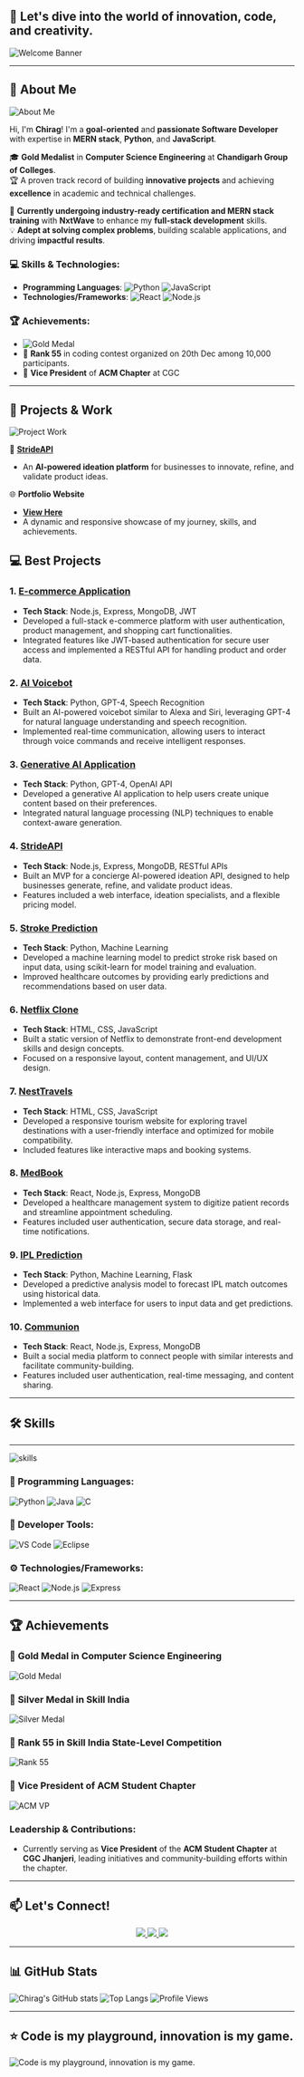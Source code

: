 ## 🌟 Let's dive into the world of innovation, code, and creativity.

![Welcome Banner](https://user-images.githubusercontent.com/74038190/212748842-9fcbad5b-6173-4175-8a61-521f3dbb7514.gif)

---

## 🌟 About Me

![About Me](https://res.cloudinary.com/dlyctssmy/image/upload/c_fit,h_469,w_434/v1735753291/WhatsApp_Image_2024-04-16_at_21.54.47_758a24ea_ya4kl8.jpg)

Hi, I'm **Chirag**! I'm a **goal-oriented** and **passionate Software Developer** with expertise in **MERN stack**, **Python**, and **JavaScript**. 

🎓 **Gold Medalist** in **Computer Science Engineering** at **Chandigarh Group of Colleges**.  
🏆 A proven track record of building **innovative projects** and achieving **excellence** in academic and technical challenges.

🔧 **Currently undergoing industry-ready certification and MERN stack training** with **NxtWave** to enhance my **full-stack development** skills.  
💡 **Adept at solving complex problems**, building scalable applications, and driving **impactful results**.

### 💻 Skills & Technologies:
- **Programming Languages**: ![Python](https://img.shields.io/badge/-Python-3776AB?style=flat&logo=python&logoColor=white) ![JavaScript](https://img.shields.io/badge/-JavaScript-F7DF1E?style=flat&logo=javascript&logoColor=black)
- **Technologies/Frameworks**: ![React](https://img.shields.io/badge/-React-61DAFB?style=flat&logo=react&logoColor=black) ![Node.js](https://img.shields.io/badge/-Node.js-339933?style=flat&logo=node.js&logoColor=white)

### 🏆 Achievements:
- ![Gold Medal](https://img.shields.io/badge/-Gold%20Medalist-FFD700?style=flat&logo=medal&logoColor=white)
- 🥇 **Rank 55** in coding contest organized on 20th Dec among 10,000 participants.
- 💼 **Vice President** of **ACM Chapter** at CGC

---

## 💼 Projects & Work

![Project Work](https://user-images.githubusercontent.com/74038190/229223263-cf2e4b07-2615-4f87-9c38-e37600f8381a.gif)

🚀 **[StrideAPI](https://strideapi.wegic.app/)**  
- An **AI-powered ideation platform** for businesses to innovate, refine, and validate product ideas.

🌐 **Portfolio Website**  
- **[View Here](https://chiragsahni093.netlify.app/)**  
- A dynamic and responsive showcase of my journey, skills, and achievements.

## 💻 Best Projects
### 1. **[E-commerce Application](https://chiragtech.ccbp.tech/)**
   - **Tech Stack**: Node.js, Express, MongoDB, JWT
   - Developed a full-stack e-commerce platform with user authentication, product management, and shopping cart functionalities.
   - Integrated features like JWT-based authentication for secure user access and implemented a RESTful API for handling product and order data.

### 2. **[AI Voicebot](https://github.com/chiragSahani/AI_Voice_Alexa.git)**
   - **Tech Stack**: Python, GPT-4, Speech Recognition
   - Built an AI-powered voicebot similar to Alexa and Siri, leveraging GPT-4 for natural language understanding and speech recognition.
   - Implemented real-time communication, allowing users to interact through voice commands and receive intelligent responses.

### 3. **[Generative AI Application](https://aichiragbot.ccbp.tech/)**
   - **Tech Stack**: Python, GPT-4, OpenAI API
   - Developed a generative AI application to help users create unique content based on their preferences.
   - Integrated natural language processing (NLP) techniques to enable context-aware generation.

### 4. **[StrideAPI](https://strideapi.wegic.app/)**
   - **Tech Stack**: Node.js, Express, MongoDB, RESTful APIs
   - Built an MVP for a concierge AI-powered ideation API, designed to help businesses generate, refine, and validate product ideas.
   - Features included a web interface, ideation specialists, and a flexible pricing model.

### 5. **[Stroke Prediction](https://github.com/chiragSahani/Heart_disease.git)**
   - **Tech Stack**: Python, Machine Learning
   - Developed a machine learning model to predict stroke risk based on input data, using scikit-learn for model training and evaluation.
   - Improved healthcare outcomes by providing early predictions and recommendations based on user data.

### 6. **[Netflix Clone](https://netchir95.ccbp.tech/)**
   - **Tech Stack**: HTML, CSS, JavaScript
   - Built a static version of Netflix to demonstrate front-end development skills and design concepts.
   - Focused on a responsive layout, content management, and UI/UX design.

### 7. **[NestTravels](https://nesttravels.ccbp.tech/)**
   - **Tech Stack**: HTML, CSS, JavaScript
   - Developed a responsive tourism website for exploring travel destinations with a user-friendly interface and optimized for mobile compatibility.
   - Included features like interactive maps and booking systems.

### 8. **[MedBook](https://medbookchirag.netlify.app/)**
   - **Tech Stack**: React, Node.js, Express, MongoDB
   - Developed a healthcare management system to digitize patient records and streamline appointment scheduling.
   - Features included user authentication, secure data storage, and real-time notifications.

### 9. **[IPL Prediction](https://github.com/chiragSahani/iplPredictor.git)**
   - **Tech Stack**: Python, Machine Learning, Flask
   - Developed a predictive analysis model to forecast IPL match outcomes using historical data.
   - Implemented a web interface for users to input data and get predictions.

### 10. **[Communion](https://communionchirag.netlify.app/)**
   - **Tech Stack**: React, Node.js, Express, MongoDB
   - Built a social media platform to connect people with similar interests and facilitate community-building.
   - Features included user authentication, real-time messaging, and content sharing.

---
## 🛠️ Skills

---

![skills](https://user-images.githubusercontent.com/74038190/213910845-af37a709-8995-40d6-be59-724526e3c3d7.gif)

### 🎯 Programming Languages:
![Python](https://img.shields.io/badge/-Python-3776AB?style=flat&logo=python&logoColor=white) ![Java](https://img.shields.io/badge/-Java-007396?style=flat&logo=java&logoColor=white) ![C](https://img.shields.io/badge/-C-A8B9CC?style=flat&logo=c&logoColor=white)

### 🎨 Developer Tools:
![VS Code](https://img.shields.io/badge/-VS%20Code-007ACC?style=flat&logo=visualstudiocode&logoColor=white) ![Eclipse](https://img.shields.io/badge/-Eclipse-2C2255?style=flat&logo=eclipse&logoColor=white)

### ⚙️ Technologies/Frameworks:
![React](https://img.shields.io/badge/-React-61DAFB?style=flat&logo=react&logoColor=black) ![Node.js](https://img.shields.io/badge/-Node.js-339933?style=flat&logo=node.js&logoColor=white) ![Express](https://img.shields.io/badge/-Express-000000?style=flat&logo=express&logoColor=white)

---
## 🏆 Achievements
### 🥇 **Gold Medal in Computer Science Engineering**
![Gold Medal](https://img.shields.io/badge/-Gold%20Medal-FFD700?style=flat&logo=medal&logoColor=white)

### 🥈 **Silver Medal in Skill India**
![Silver Medal](https://img.shields.io/badge/-Silver%20Medal-C0C0C0?style=flat&logo=medal&logoColor=white)

### 🎯 **Rank 55 in Skill India State-Level Competition**
![Rank 55](https://img.shields.io/badge/-Rank%2055-00BFFF?style=flat&logo=trophy&logoColor=white)

### 💼 **Vice President of ACM Student Chapter**
![ACM VP](https://img.shields.io/badge/-VP%20of%20ACM%20Chapter-009C73?style=flat&logo=acm&logoColor=white)

### Leadership & Contributions:
- Currently serving as **Vice President** of the **ACM Student Chapter** at **CGC Jhanjeri**, leading initiatives and community-building efforts within the chapter.

---
## 📫 Let's Connect!
<p align="center">
  <a href="https://www.linkedin.com/in/chiragsahani/" target="_blank">
    <img src="https://img.shields.io/badge/LinkedIn-Connect-blue?style=for-the-badge&logo=linkedin" />
  </a>
  <a href="mailto:chiragsahani093@gmail.com" target="_blank">
    <img src="https://img.shields.io/badge/Email-Contact-red?style=for-the-badge&logo=gmail" />
  </a>
  <a href="https://github.com/chiragSahani" target="_blank">
    <img src="https://img.shields.io/badge/GitHub-Follow-black?style=for-the-badge&logo=github" />
  </a>
</p>

---

## 📊 GitHub Stats
![Chirag's GitHub stats](https://github-readme-stats.vercel.app/api?username=chiragSahani&show_icons=true&theme=radical)
![Top Langs](https://github-readme-stats.vercel.app/api/top-langs/?username=chiragSahani&layout=compact&theme=radical)
![Profile Views](https://komarev.com/ghpvc/?username=chiragSahani&color=blue)

---

## ⭐ **Code is my playground, innovation is my game.**

![Code is my playground, innovation is my game.](https://user-images.githubusercontent.com/74038190/212750999-42ff8a64-dad8-4772-9648-849968543991.gif)
